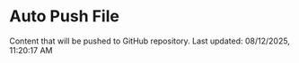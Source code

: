# Auto Push File

Content that will be pushed to GitHub repository.
Last updated: 08/12/2025, 11:20:17 AM